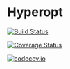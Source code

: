 # Hyperopt

[![Build Status](https://travis-ci.org/baggepinnen/Hyperopt.jl.svg?branch=master)](https://travis-ci.org/baggepinnen/Hyperopt.jl)

[![Coverage Status](https://coveralls.io/repos/baggepinnen/Hyperopt.jl/badge.svg?branch=master&service=github)](https://coveralls.io/github/baggepinnen/Hyperopt.jl?branch=master)

[![codecov.io](http://codecov.io/github/baggepinnen/Hyperopt.jl/coverage.svg?branch=master)](http://codecov.io/github/baggepinnen/Hyperopt.jl?branch=master)
